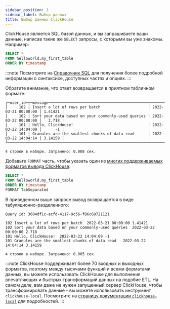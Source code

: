 ```yaml
---
sidebar_position: 3
sidebar_label: Выбор данных
title: Выбор данных ClickHouse
---
```


ClickHouse является SQL базой данных, и вы запрашиваете ваши данные, написав такие же `SELECT` запросы, с которыми вы уже знакомы. Например:

```sql
SELECT *
FROM helloworld.my_first_table
ORDER BY timestamp
```

:::note
Посмотрите на [Справочник SQL](../sql-reference/statements/select/index.md) для получения более подробной информации о синтаксисе, доступных частях и опциях.
:::

Обратите внимание, что ответ возвращается в приятном табличном формате:

```response
┌─user_id─┬─message────────────────────────────────────────────┬───────────timestamp─┬──metric─┐
│     102 │ Insert a lot of rows per batch                     │ 2022-03-21 00:00:00 │ 1.41421 │
│     102 │ Sort your data based on your commonly-used queries │ 2022-03-22 00:00:00 │   2.718 │
│     101 │ Hello, ClickHouse!                                 │ 2022-03-22 14:04:09 │      -1 │
│     101 │ Granules are the smallest chunks of data read      │ 2022-03-22 14:04:14 │ 3.14159 │
└─────────┴────────────────────────────────────────────────────┴─────────────────────┴─────────┘

4 строки в наборе. Затрачено: 0.008 сек.
```

Добавьте `FORMAT` часть, чтобы указать один из [многих поддерживаемых форматов вывода ClickHouse](../interfaces/formats.md):
```sql
SELECT *
FROM helloworld.my_first_table
ORDER BY timestamp
FORMAT TabSeparated
```

В приведенном выше запросе вывод возвращается в виде табуляционно-разделенного:

```response
Query id: 3604df1c-acfd-4117-9c56-f86c69721121

102 Insert a lot of rows per batch	2022-03-21 00:00:00	1.41421
102 Sort your data based on your commonly-used queries	2022-03-22 00:00:00	2.718
101 Hello, ClickHouse!	2022-03-22 14:04:09	-1
101 Granules are the smallest chunks of data read	2022-03-22 14:04:14	3.14159

4 строки в наборе. Затрачено: 0.005 сек.
```

:::note
ClickHouse поддерживает более 70 входных и выходных форматов, поэтому между тысячами функций и всеми форматами данных, вы можете использовать ClickHouse для выполнения впечатляющих и быстрых трансформаций данных на подобие ETL. На самом деле, вам даже не нужен запущенный сервер ClickHouse, чтобы трансформировать данные - вы можете использовать инструмент `clickhouse-local`. Посмотрите на [страницу документации `clickhouse-local`](../operations/utilities/clickhouse-local.md) для подробностей.
:::
